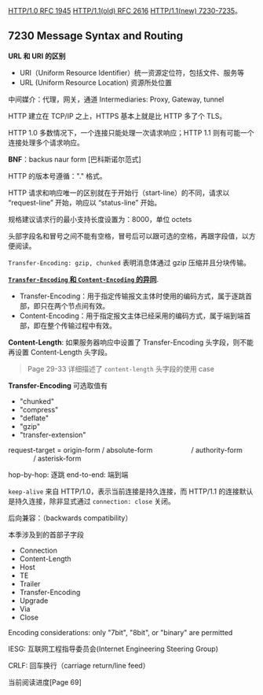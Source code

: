 [HTTP/1.0 RFC 1945](https://tools.ietf.org/html/rfc1945)
[HTTP/1.1(old) RFC 2616](https://tools.ietf.org/html/rfc2616)
[HTTP/1.1(new) 7230-7235](https://tools.ietf.org/html/rfc7230)。


## 7230 Message Syntax and Routing

**URL 和 URI 的区别**

* URI（Uniform Resource Identifier）统一资源定位符，包括文件、服务等
* URL (Uniform Resource Location) 资源所处位置

中间媒介：代理，网关，通道
Intermediaries: Proxy, Gateway, tunnel

HTTP 建立在 TCP/IP 之上，HTTPS 基本上就是比 HTTP 多了个 TLS。

HTTP 1.0 多数情况下，一个连接只能处理一次请求响应；HTTP 1.1 则有可能一个连接处理多个请求响应。

**BNF**：backus naur form [巴科斯诺尔范式]

HTTP 的版本号遵循："<major>.<minor>" 格式。

HTTP 请求和响应唯一的区别就在于开始行（start-line）的不同，请求以 “request-line” 开始，响应以 “status-line” 开始。


规格建议请求行的最小支持长度设置为：8000，单位 octets


头部字段名和冒号之间不能有空格，冒号后可以跟可选的空格，再跟字段值，以方便阅读。

`Transfer-Encoding: gzip, chunked` 表明消息体通过 gzip 压缩并且分块传输。

[**`Transfer-Encoding` 和 `Content-Encoding` 的异同**](http://blog.csdn.net/swt369/article/details/77847896).

* Transfer-Encoding：用于指定传输报文主体时使用的编码方式，属于逐跳首部，即只在两个节点间有效。
* Content-Encoding：用于指定报文主体已经采用的编码方式，属于端到端首部，即在整个传输过程中有效。

**Content-Length**: 如果服务器响应中设置了 Transfer-Encoding 头字段，则不能再设置 Content-Length 头字段。

> Page 29-33 详细描述了 `content-length` 头字段的使用 case

**Transfer-Encoding** 可选取值有

* "chunked"
* "compress"
* "deflate"
* "gzip"
* "transfer-extension"

request-target = origin-form
/ absolute-form                   
/ authority-form                   
/ asterisk-form

hop-by-hop: 逐跳
end-to-end: 端到端

`keep-alive` 来自 HTTP/1.0，表示当前连接是持久连接，而 HTTP/1.1 的连接默认是持久连接，除非显式通过 `connection: close` 关闭。

后向兼容：（backwards compatibility）

本季涉及到的首部子字段

* Connection
* Content-Length
* Host
* TE
* Trailer
* Transfer-Encoding
* Upgrade
* Via
* Close

Encoding considerations:  only "7bit", "8bit", or "binary" are permitted

IESG: 互联网工程指导委员会(Internet Engineering Steering Group)

CRLF: 回车换行（carriage return/line feed）


当前阅读进度[Page 69]


